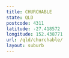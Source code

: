 ```yaml
---
title: CHURCHABLE
state: QLD
postcode: 4311
latitude: -27.418572
longitude: 152.438771
url: /qld/churchable/
layout: suburb
---
```

